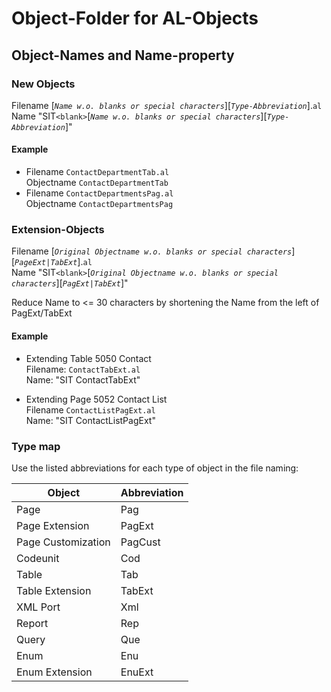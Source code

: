 # Object-Folder for AL-Objects

## Object-Names and Name-property
### New Objects  
Filename [*`Name w.o. blanks or special characters`*][*`Type-Abbreviation`*].`al`  
Name "SIT`<blank>`[*`Name w.o. blanks or special characters`*][*`Type-Abbreviation`*]"  

#### Example  
- Filename `ContactDepartmentTab.al`  
Objectname `ContactDepartmentTab`
- Filename `ContactDepartmentsPag.al`  
Objectname `ContactDepartmentsPag`

### Extension-Objects  
Filename [*`Original Objectname w.o. blanks or special characters`*][*`PageExt|TabExt`*].`al`  
Name "SIT`<blank>`[*`Original Objectname w.o. blanks or special characters`*][*`PagExt|TabExt`*]"  

Reduce Name to <= 30 characters by shortening the Name from the left of PagExt/TabExt

#### Example  
- Extending Table 5050 Contact  
Filename: `ContactTabExt.al`  
Name: "SIT ContactTabExt"  

- Extending Page 5052 Contact List  
Filename `ContactListPagExt.al`  
Name: "SIT ContactListPagExt" 


### Type map
Use the listed abbreviations for each type of object in the file naming:  

| Object | Abbreviation |  
| --- | --- |
| Page | Pag |  
| Page Extension | PagExt |
| Page Customization | PagCust |
| Codeunit | Cod |
| Table | Tab |
| Table Extension | TabExt |
| XML Port | Xml |
| Report | Rep |
| Query | Que |
| Enum | Enu |
| Enum Extension | EnuExt |
